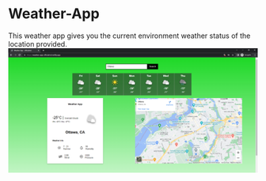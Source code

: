 # Weather-App
This weather app gives you the current environment weather status of the location provided.
![image](https://github.com/officialmd/Weather-App/blob/4f9eeb5f5e8e5b3bc03d92a040c1f89ad8b1d503/weather.app.PNG)